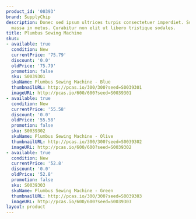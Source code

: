 ```yaml
---
product_id: '00393'
brand: SupplyChip
description: Donec sed ipsum ultrices turpis consectetuer imperdiet. Suspendisse pulvinar
  massa in metus. Curabitur non elit ut libero tristique sodales.
title: Plumbus Sewing Machine
skus:
- available: true
  condition: New
  currentPrice: '75.79'
  discount: '0.0'
  oldPrice: '75.79'
  promotion: false
  sku: S0039301
  skuName: Plumbus Sewing Machine - Blue
  thumbnailURL: http://pcas.io/300/300?seed=S0039301
  imageURL: http://pcas.io/600/600?seed=S0039301
- available: true
  condition: New
  currentPrice: '55.58'
  discount: '0.0'
  oldPrice: '55.58'
  promotion: false
  sku: S0039302
  skuName: Plumbus Sewing Machine - Olive
  thumbnailURL: http://pcas.io/300/300?seed=S0039302
  imageURL: http://pcas.io/600/600?seed=S0039302
- available: true
  condition: New
  currentPrice: '52.8'
  discount: '0.0'
  oldPrice: '52.8'
  promotion: false
  sku: S0039303
  skuName: Plumbus Sewing Machine - Green
  thumbnailURL: http://pcas.io/300/300?seed=S0039303
  imageURL: http://pcas.io/600/600?seed=S0039303
layout: product
---
```

